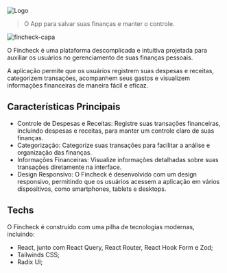 ![Logo](https://github.com/notFaceroll/fincheck-frontend/assets/64233549/f8db5fac-93ef-4cad-a6f9-c84973745d13)
      
> O App para salvar suas finanças e manter o controle.

![fincheck-capa](https://github.com/notFaceroll/fincheck-frontend/assets/64233549/90121721-e3b1-4dce-96e9-923f2f34efe4)

O Fincheck é uma plataforma descomplicada e intuitiva projetada para auxiliar os usuários no gerenciamento de suas finanças pessoais.

A aplicação permite que os usuários registrem suas despesas e receitas, categorizem transações, acompanhem seus gastos e visualizem informações financeiras de maneira fácil e eficaz.

## Características Principais
- Controle de Despesas e Receitas: Registre suas transações financeiras, incluindo despesas e receitas, para manter um controle claro de suas finanças.
- Categorização: Categorize suas transações para facilitar a análise e organização das finanças.
- Informações Financeiras: Visualize informações detalhadas sobre suas transações diretamente na interface.
- Design Responsivo: O Fincheck é desenvolvido com um design responsivo, permitindo que os usuários acessem a aplicação em vários dispositivos, como smartphones, tablets e desktops.

## Techs

O Fincheck é construído com uma pilha de tecnologias modernas, incluindo:
- React, junto com React Query, React Router, React Hook Form e Zod;
- Tailwinds CSS;
- Radix UI;
